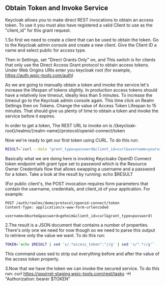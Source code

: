 ##							Obtain Token and Invoke Service

Keycloak allows you to make direct REST invocations to obtain an access token. To use it you must also have registered a valid Client to use as the "client_id" for this grant request.

1.So first we need to create a client that can be used to obtain the token. Go to the Keycloak admin console and create a new client. Give the Client ID a name and select public for access type. 

Then in Settings, set "Direct Grants Only" on, and This switch is for clients that only use the Direct Access Grant protocol to obtain access tokens. Under Web Origins URIs enter you keycloak root (for example, https://auth.wpic-tools.com/auth)

As we are going to manually obtain a token and invoke the service let's increase the lifespan of tokens slightly. In production access tokens should have a relatively low timeout, ideally less than 5 minutes. To increase the timeout go to the Keycloak admin console again. This time click on Realm Settings then on Tokens. Change the value of Access Token Lifespan to 15 minutes. That should give us plenty of time to obtain a token and invoke the service before it expires.

In order to get a token, The REST URL to invoke on is /{keycloak-root}/realms/{realm-name}/protocol/openid-connect/token

Now we're ready to get our first token using CURL. To do this run:

```bash
RESULT=`curl --data "grant_type=password&client_id=curl&username=yourusername&password=*****" https://auth.wpic-tools.com/auth/realms/wpic/protocol/openid-connect/token`
```

Basically what we are doing here is invoking Keycloaks OpenID Connect token endpoint with grant type set to password which is the Resource Owner Credentials flow that allows swapping a username and a password for a token.
Take a look at the result by running:
echo $RESULT

(For public client's, the POST invocation requires form parameters that contain the username, credentials, and client_id of your application. For example:

    POST /auth/realms/demo/protocol/openid-connect/token
    Content-Type: application/x-www-form-urlencoded

    username=bburke&password=geheim&client_id=curl&grant_type=password)

2.The result is a JSON document that contains a number of properties. There's only one we need for now though so we need to parse this output to retrieve only the value we want. To do this run:

```bash
TOKEN=`echo $RESULT | sed 's/.*access_token":"//g' | sed 's/".*//g'`
```

This command uses sed to strip out everything before and after the value of the access token property.

3.Now that we have the token we can invoke the secured service. To do this run:
curl https://squirrel-staging.wpic-tools.com/rest/tasks -H "Authorization: bearer $TOKEN"
